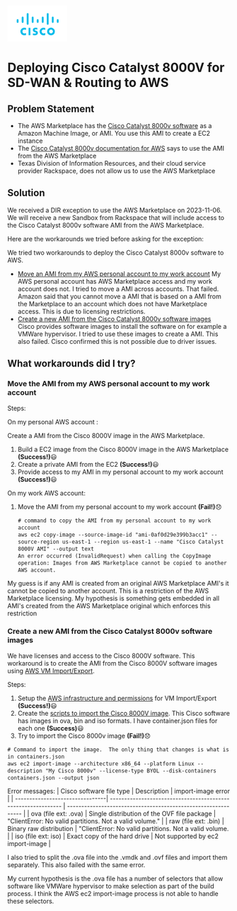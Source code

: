 ![Cisco Logo](images/cisco.png)
# Deploying Cisco Catalyst 8000V for SD-WAN & Routing to AWS

## Problem Statement
-	The AWS Marketplace has the [Cisco Catalyst 8000v software](https://aws.amazon.com/marketplace/pp/prodview-rohvq2cjd4ccg) as a Amazon Machine Image, or AMI.  You use this AMI to create a EC2 instance
-	The [Cisco Catalyst 8000v documentation for AWS](https://www.cisco.com/c/en/us/td/docs/routers/C8000V/AWS/deploying-c8000v-on-amazon-web-services/overview.html) says to use the AMI from the AWS Marketplace
-	Texas Division of Information Resources, and their cloud service provider Rackspace, does not allow us to use the AWS Marketplace

## Solution

We received a DIR exception to use the AWS Marketplace on 2023-11-06.  We will receive a new Sandbox from Rackspace that will include access to the Cisco Catalyst 8000v software AMI from the AWS Marketplace. 


Here are the workarounds we tried before asking for the exception:

We tried two workarounds to deploy the Cisco Catalyst 8000v software to AWS.   
- [Move an AMI from my AWS personal account to my work account](#moveami)
  My AWS personal account has AWS Marketplace access and my work account does not.  I tried to move a AMI across accounts.  That failed. Amazon said that you cannot move a AMI that is based on a AMI from the Marketplace to an account which does not have Marketplace access.  This is due to licensing restrictions.
- [Create a new AMI from the Cisco Catalyst 8000v software images](#newami)  
  Cisco provides software images to install the software on for example a VMWare hypervisor.  I tried to use these images to create a AMI.  This also failed.  Cisco confirmed this is not possible due to driver issues.

## What workarounds did I try?

### <a name="moveami"></a>Move the AMI from my AWS personal account to my work account

Steps:

On my personal AWS account :

 Create a AMI from the Cisco 8000V image in the AWS Marketplace.
 1. Build a EC2 image from the Cisco 8000V image in the AWS Marketplace **(Success!)**:smiley:
 2. Create a private AMI from the EC2   **(Success!)**:smiley:
 3. Provide access to my AMI in my personal account to my work account **(Success!)**:smiley:

On my work AWS account:

1. Move the AMI from my personal account to my work account **(Fail!)**:disappointed:
   ```
   # command to copy the AMI from my personal account to my work account
   aws ec2 copy-image --source-image-id "ami-0af0d29e399b3acc1" --source-region us-east-1 --region us-east-1 --name "Cisco Catalyst 8000V AMI" --output text
   An error occurred (InvalidRequest) when calling the CopyImage operation: Images from AWS Marketplace cannot be copied to another AWS account.
    ``` 


My guess is if any AMI is created from an original AWS Marketplace AMI's it cannot be copied to another account. This is a restriction of the AWS Marketplace licensing. My hypothesis is something gets embedded in all AMI's created from the AWS Marketplace original which enforces this restriction

### <a name="newami"></a> Create a new AMI from the Cisco Catalyst 8000v software images  

We have licenses and access to the Cisco 8000V software. This workaround is to create the AMI from the Cisco 8000V software images using [AWS VM Import/Export](https://docs.aws.amazon.com/vm-import/latest/userguide/vmimport-image-import.html).

Steps:
1. Setup the [AWS infrastructure and permissions](./01-Build-AMI/) for VM Import/Export **(Success!)**:smiley:
2. Create the [scripts to import the Cisco 8000V image](./01-Build-AMI/scripts).  This Cisco software has images in ova, bin and iso formats.  I have container.json files for each one **(Success)**:smiley:
3. Try to import the Cisco 8000v image **(Fail!)**:disappointed:

 ```console
 # Command to import the image.  The only thing that changes is what is in containers.json
 aws ec2 import-image --architecture x86_64 --platform Linux --description "My Cisco 8000v" --license-type BYOL --disk-containers containers.json --output json 
  ```

Error messages:
| Cisco software file type            | Description                                                   |  import-image error                                            |
| --------------------------------| ------------------------------------------------------------- | -------------------------------------------------------------- |
| ova (file ext: .ova)            | Single distribution of the OVF file package                   |  "ClientError: No valid partitions. Not a valid volume."       |
| raw (file ext: .bin)            | Binary raw distribution                                       |  "ClientError: No valid partitions. Not a valid volume.        |
| iso (file ext: iso)             | Exact copy of the hard drive                                  |  Not supported by ec2 import-image                             |

I also tried to split the .ova file into the .vmdk and .ovf files and import them separately.  This also failed with the same error.

My current hypothesis is the .ova file has a number of selectors that allow software like VMWare hypervisor to make selection as part of the build process.  I think the AWS ec2 import-image process is not able to handle these selectors.